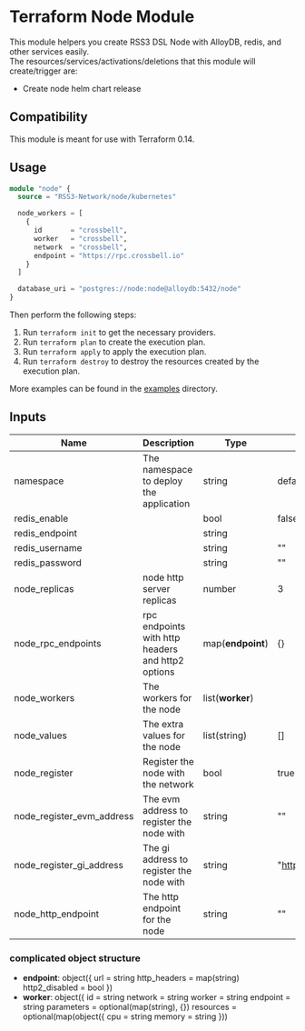 # Terraform Node Module

This module helpers you create RSS3 DSL Node with AlloyDB, redis, and other services easily.  
The resources/services/activations/deletions that this module will create/trigger are:

- Create node helm chart release

## Compatibility

This module is meant for use with Terraform 0.14.

## Usage

```terraform
module "node" {
  source = "RSS3-Network/node/kubernetes"

  node_workers = [
    {
      id       = "crossbell",
      worker   = "crossbell",
      network  = "crossbell",
      endpoint = "https://rpc.crossbell.io"
    }
  ]

  database_uri = "postgres://node:node@alloydb:5432/node"
}
```

Then perform the following steps:

1. Run `terraform init` to get the necessary providers.
2. Run `terraform plan` to create the execution plan.
3. Run `terraform apply` to apply the execution plan.
4. Run `terraform destroy` to destroy the resources created by the execution plan.

More examples can be found in the [examples](./examples) directory.

## Inputs

| Name                      | Description                                       | Type              | Default                 | Required |
| ------------------------- | ------------------------------------------------- | ----------------- | ----------------------- | :------: |
| namespace                 | The namespace to deploy the application           | string            | default                 |    no    |
| redis_enable              |                                                   | bool              | false                   |    no    |
| redis_endpoint            |                                                   | string            |                         |          |
| redis_username            |                                                   | string            | ""                      |    no    |
| redis_password            |                                                   | string            | ""                      |    no    |
| node_replicas             | node http server replicas                         | number            | 3                       |    no    |
| node_rpc_endpoints        | rpc endpoints with http headers and http2 options | map(**endpoint**) | {}                      |    no    |
| node_workers              | The workers for the node                          | list(**worker**)  |                         |   yes    |
| node_values               | The extra values for the node                     | list(string)      | []                      |    no    |
| node_register             | Register the node with the network                | bool              | true                    |    no    |
| node_register_evm_address | The evm address to register the node with         | string            | ""                      |    no    |
| node_register_gi_address  | The gi address to register the node with          | string            | "<https://gi.rss3.io/>" |    no    |
| node_http_endpoint        | The http endpoint for the node                    | string            | ""                      |    no    |

### complicated object structure

- **endpoint**: object({ url = string http_headers = map(string) http2_disabled = bool })
- **worker**: object({ id = string network = string worker = string endpoint = string parameters = optional(map(string), {}) resources = optional(map(object({ cpu = string memory = string }))
